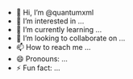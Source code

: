 - 👋 Hi, I’m @quantumxml
- 👀 I’m interested in ...
- 🌱 I’m currently learning ...
- 💞️ I’m looking to collaborate on ...
- 📫 How to reach me ...
- 😄 Pronouns: ...
- ⚡ Fun fact: ...

<!---
quantumxml/quantumxml is a ✨ special ✨ repository because its `README.md` (this file) appears on your GitHub profile.
You can click the Preview link to take a look at your changes.
--->
